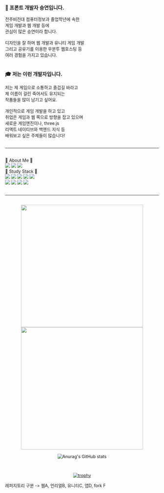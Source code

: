 <body>
<div>
<h3>👋 프론트 개발자 승연입니다.</h3>
전주비전대 컴퓨터정보과 졸업학년에 속한<br>
게임 개발과 웹 개발 등에<br>
관심이 많은 승연이라 합니다.<br>
<br>
디자인을 잘 하며 웹 개발과 유니티 게임 개발<br>
그리고 공유기를 이용한 우분투 웹호스팅 등<br>
여러 경험을 가지고 있습니다.<br>
<br> 
<h3>🎓 저는 이런 개발자입니다.</h3>
저는 제 게임으로 소통하고 즐겁길 바라고<br>
제 이름이 걸린 죽어서도 유지되는<br>
작품들을 많이 남기고 싶어요.<br>
<br>
개인적으로 게임 개발을 하고 있고<br>
취업은 게임과 웹 쪽으로 방향을 잡고 있으며<br>
새로운 게임엔진이나, three.js<br> 
리액트 네이티브와 백엔드 지식 등<br>
배워보고 싶은 주제들이 많습니다!<br>
<br>
<hr>
<br>
<div>
🧸 About Me 🧸<br>
<a href="https://blog.naver.com/catoo_4" target="_blank"><img src="https://img.shields.io/badge/BLOG(Daily)-03C75A?style=flat-square&logo=Naver&logoColor=white"></a>
<a href="https://seungyeon04.github.io/A_Study/" target="_blank"><img src="https://img.shields.io/badge/BLOG(Study1)-000000?style=flat-square&logo=github&logoColor=white"></a>
<a href="https://purple-tail-e77.notion.site/b3a4e9bf905f4ed28251a383aec9d9e3?pvs=74"><img src="https://img.shields.io/badge/notion(X)-000000?style=flat-square&logo=notion&logoColor=white"></a>

<br>
🌈 Study Stack 🌈<br>
<img src="https://img.shields.io/badge/C%23-462679?style=flat-square&logo=.NET&logoColor=white">
<img src="https://img.shields.io/badge/C-DBA901?style=flat-square&logo=C&logoColor=white">
<img src="https://img.shields.io/badge/HTML-E34F26?style=flat-square&logo=html5&logoColor=white">
<img src="https://img.shields.io/badge/CSS-1572B6?style=flat-square&logo=css3&logoColor=white">
<img src="https://img.shields.io/badge/React-50bcdf?style=flat-square&logo=react&logoColor=white"/>
<br> 
<img src="https://img.shields.io/badge/Java-e16500?style=flat-square&logo=eclipseide&logoColor=white"/>
<img src="https://img.shields.io/badge/Python-106393?style=flat-square&logo=Python&logoColor=white"/>
<img src="https://img.shields.io/badge/Linux-292929?style=flat-square&logo=Linux&logoColor=white">
<img src="https://img.shields.io/badge/Ubuntu-E95420?style=flat-square&logo=Ubuntu&logoColor=white">
</div>
<br>
<hr>
<br>
<div align="center">
<!-- 🌈 가장 많이 사용한 언어 -->
<img src="https://raw.githubusercontent.com/SeungYeon04/F_StatsUI/output/generated/languages.svg" width="400"/>

<a href="https://www.gitanimals.org/en_US?utm_medium=image&utm_source=SeungYeon04&utm_content=farm">
<img
  src="https://render.gitanimals.org/farms/SeungYeon04"
  style="width: 400px;"
/>
</a>

</div>

<div align="center">

![Anurag's GitHub stats](https://github-readme-stats.vercel.app/api?username=SeungYeon04&show_icons=true&theme=transparent)

<br>

[![trophy](https://github-profile-trophy.vercel.app/?username=SeungYeon04&theme=flat&column=5)](https://github.com/dkssud8150/)

</div>
레퍼지토리 구분 -> 웹A, 언리얼B, 유니티C, 앱D, fork F  
</body>
